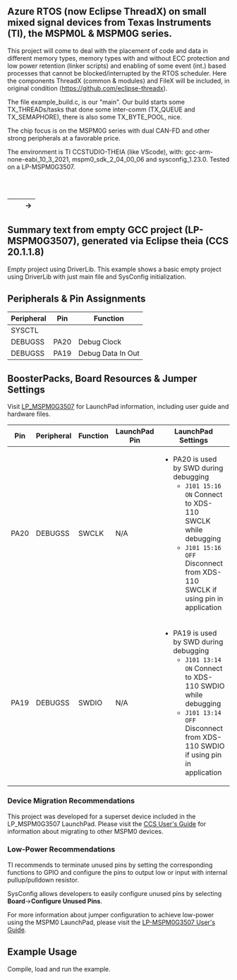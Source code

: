 ## Azure RTOS (now Eclipse ThreadX) on small mixed signal devices from Texas Instruments (TI), the MSPM0L & MSPM0G series.

This project will come to deal with the placement of code and data in different memory types, memory types with and without ECC protection and low power retention (linker scripts) and enabling of some event (int.) based processes that cannot be blocked/interrupted by the RTOS scheduler. Here the components ThreadX (common & modules) and FileX will be included, in original condition (https://github.com/eclipse-threadx).

The file example_build.c, is our "main". Our build starts some TX_THREADs/tasks that done some inter-comm (TX_QUEUE and TX_SEMAPHORE), there is also some TX_BYTE_POOL, nice.

The chip focus is on the MSPM0G series with dual CAN-FD and other strong peripherals at a favorable price.

The environment is TI CCSTUDIO-THEIA (like VScode), with: gcc-arm-none-eabi_10_3_2021, mspm0_sdk_2_04_00_06
and sysconfig_1.23.0. Tested on a LP-MSPM0G3507. 

<br />
<br />

|          |          |         -> |
| --- | --- | --- |

## Summary text from empty GCC project (LP-MSPM0G3507), generated via Eclipse theia (CCS 20.1.1.8)

Empty project using DriverLib.
This example shows a basic empty project using DriverLib with just main file
and SysConfig initialization.

## Peripherals & Pin Assignments

| Peripheral | Pin | Function |
| --- | --- | --- |
| SYSCTL |  |  |
| DEBUGSS | PA20 | Debug Clock |
| DEBUGSS | PA19 | Debug Data In Out |

## BoosterPacks, Board Resources & Jumper Settings

Visit [LP_MSPM0G3507](https://www.ti.com/tool/LP-MSPM0G3507) for LaunchPad information, including user guide and hardware files.

| Pin | Peripheral | Function | LaunchPad Pin | LaunchPad Settings |
| --- | --- | --- | --- | --- |
| PA20 | DEBUGSS | SWCLK | N/A | <ul><li>PA20 is used by SWD during debugging<br><ul><li>`J101 15:16 ON` Connect to XDS-110 SWCLK while debugging<br><li>`J101 15:16 OFF` Disconnect from XDS-110 SWCLK if using pin in application</ul></ul> |
| PA19 | DEBUGSS | SWDIO | N/A | <ul><li>PA19 is used by SWD during debugging<br><ul><li>`J101 13:14 ON` Connect to XDS-110 SWDIO while debugging<br><li>`J101 13:14 OFF` Disconnect from XDS-110 SWDIO if using pin in application</ul></ul> |

### Device Migration Recommendations
This project was developed for a superset device included in the LP_MSPM0G3507 LaunchPad. Please
visit the [CCS User's Guide](https://software-dl.ti.com/msp430/esd/MSPM0-SDK/latest/docs/english/tools/ccs_ide_guide/doc_guide/doc_guide-srcs/ccs_ide_guide.html#sysconfig-project-migration)
for information about migrating to other MSPM0 devices.

### Low-Power Recommendations
TI recommends to terminate unused pins by setting the corresponding functions to
GPIO and configure the pins to output low or input with internal
pullup/pulldown resistor.

SysConfig allows developers to easily configure unused pins by selecting **Board**→**Configure Unused Pins**.

For more information about jumper configuration to achieve low-power using the
MSPM0 LaunchPad, please visit the [LP-MSPM0G3507 User's Guide](https://www.ti.com/lit/slau873).

## Example Usage

Compile, load and run the example.
